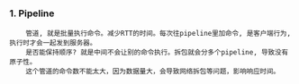 ### 1. Pipeline
        管道, 就是批量执行命令。减少RTT的时间。每次往pipeline里加命令, 是客户端行为, 执行时才会一起发到服务器。
        是否能保持顺序? 就是中间不会让别的命令执行。拆包就会分多个pipeline, 导致没有原子性。
        这个管道的命令数不能太大，因为数据量大，会导致网络拆包等问题，影响响应时间。